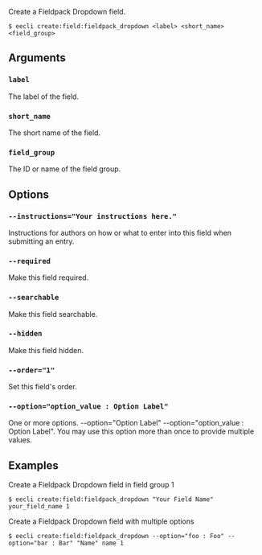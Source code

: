 Create a Fieldpack Dropdown field.

```
$ eecli create:field:fieldpack_dropdown <label> <short_name> <field_group>
```

## Arguments

### `label`

The label of the field.

### `short_name`

The short name of the field.

### `field_group`

The ID or name of the field group.

## Options

### `--instructions="Your instructions here."`

Instructions for authors on how or what to enter into this field when submitting an entry.

### `--required`

Make this field required.

### `--searchable`

Make this field searchable.

### `--hidden`

Make this field hidden.

### `--order="1"`

Set this field's order.

### `--option="option_value : Option Label"`

One or more options. --option="Option Label" --option="option_value : Option Label". You may use this option more than once to provide multiple values.

## Examples

Create a Fieldpack Dropdown field in field group 1

```
$ eecli create:field:fieldpack_dropdown "Your Field Name" your_field_name 1
```

Create a Fieldpack Dropdown field with multiple options

```
$ eecli create:field:fieldpack_dropdown --option="foo : Foo" --option="bar : Bar" "Name" name 1
```